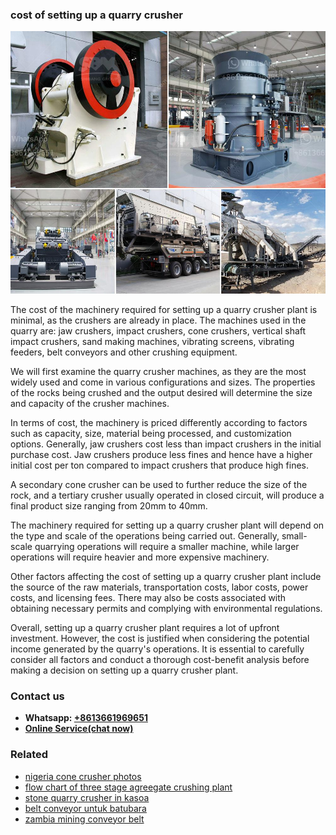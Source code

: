 <h3>cost of setting up a quarry crusher</h3><img src='1704951620.jpg' alt=''><p>The cost of the machinery required for setting up a quarry crusher plant is minimal, as the crushers are already in place. The machines used in the quarry are: jaw crushers, impact crushers, cone crushers, vertical shaft impact crushers, sand making machines, vibrating screens, vibrating feeders, belt conveyors and other crushing equipment.</p><p>We will first examine the quarry crusher machines, as they are the most widely used and come in various configurations and sizes. The properties of the rocks being crushed and the output desired will determine the size and capacity of the crusher machines.</p><p>In terms of cost, the machinery is priced differently according to factors such as capacity, size, material being processed, and customization options. Generally, jaw crushers cost less than impact crushers in the initial purchase cost. Jaw crushers produce less fines and hence have a higher initial cost per ton compared to impact crushers that produce high fines.</p><p>A secondary cone crusher can be used to further reduce the size of the rock, and a tertiary crusher usually operated in closed circuit, will produce a final product size ranging from 20mm to 40mm.</p><p>The machinery required for setting up a quarry crusher plant will depend on the type and scale of the operations being carried out. Generally, small-scale quarrying operations will require a smaller machine, while larger operations will require heavier and more expensive machinery.</p><p>Other factors affecting the cost of setting up a quarry crusher plant include the source of the raw materials, transportation costs, labor costs, power costs, and licensing fees. There may also be costs associated with obtaining necessary permits and complying with environmental regulations.</p><p>Overall, setting up a quarry crusher plant requires a lot of upfront investment. However, the cost is justified when considering the potential income generated by the quarry's operations. It is essential to carefully consider all factors and conduct a thorough cost-benefit analysis before making a decision on setting up a quarry crusher plant.</p><h3>Contact us</h3><ul><li><strong>Whatsapp:&nbsp;<a href="https://wa.me/8613661969651">+8613661969651</a></strong></li><li><a href="https://swt.shibang-china.com/?git&amp;zhl&amp;cost of setting up a quarry crusher"><strong>Online Service(chat now)</strong></a></li></ul><h3>Related</h3><ul><li><a href='nigeria cone crusher photos.md'>nigeria cone crusher photos</a></li><li><a href='flow chart of three stage agreegate crushing plant.md'>flow chart of three stage agreegate crushing plant</a></li><li><a href='stone quarry crusher in kasoa.md'>stone quarry crusher in kasoa</a></li><li><a href='belt conveyor untuk batubara.md'>belt conveyor untuk batubara</a></li><li><a href='zambia mining conveyor belt.md'>zambia mining conveyor belt</a></li></ul>